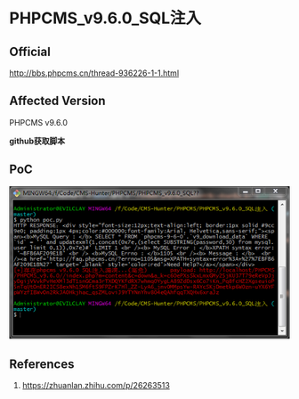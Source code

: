 # PHPCMS_v9.6.0_SQL注入

## Official

http://bbs.phpcms.cn/thread-936226-1-1.html

## Affected Version

PHPCMS v9.6.0

**github获取脚本**

## PoC

![](PHPCMS_v9.6.0_SQL注入/poc.png)



## References

1. https://zhuanlan.zhihu.com/p/26263513
